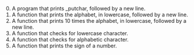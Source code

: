 0. A program that prints _putchar, followed by a new line.
 1. A function that prints the alphabet, in lowercase, followed by a new line.
2. A function that prints 10 times the alphabet, in lowercase, followed by a new line.
3. A function that checks for lowercase character.
4. A function that checks for alphabetic character.
5. A function that prints the sign of a number.
